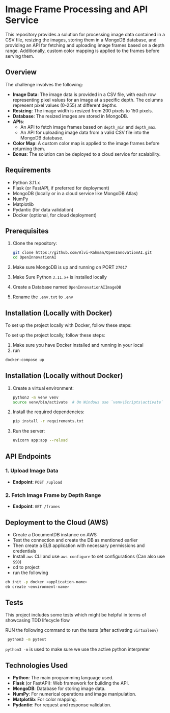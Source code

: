 # Image Frame Processing and API Service

This repository provides a solution for processing image data contained in a CSV file, resizing the images, storing them in a MongoDB database, and providing an API for fetching and uploading image frames based on a depth range. Additionally, custom color mapping is applied to the frames before serving them.

## Overview

The challenge involves the following:

- **Image Data**: The image data is provided in a CSV file, with each row representing pixel values for an image at a specific depth. The columns represent pixel values (0-255) at different depths.
- **Resizing**: The image width is resized from 200 pixels to 150 pixels.
- **Database**: The resized images are stored in MongoDB.
- **APIs**: 
  - An API to fetch image frames based on `depth_min` and `depth_max`.
  - An API for uploading image data from a valid CSV file into the MongoDB database.
- **Color Map**: A custom color map is applied to the image frames before returning them.
- **Bonus**: The solution can be deployed to a cloud service for scalability.

## Requirements

- Python 3.11.x
- Flask (or FastAPI, if preferred for deployment)
- MongoDB (locally or in a cloud service like MongoDB Atlas)
- NumPy
- Matplotlib
- Pydantic (for data validation)
- Docker (optional, for cloud deployment)


## Prerequisites


1. Clone the repository:
    ```bash
    git clone https://github.com/Alvi-Rahman/OpenInnovationAI.git
    cd OpenInnovationAI
    ```

2. Make sure MongoDB is up and running on PORT `27017`
3. Make Sure Python `3.11.x+` is installed locally
4. Create a Database named `OpenInnovationAIImageDB`
5. Rename the `.env.txt` to `.env`


## Installation (Locally with Docker)
To set up the project locally with Docker, follow these steps:


To set up the project locally, follow these steps:

1. Make sure you have Docker installed and running in your local
2. run
```bash
docker-compose up
```


## Installation (Locally without Docker)

1. Create a virtual environment:
    ```bash
    python3 -m venv venv
    source venv/bin/activate  # On Windows use `venv\Scripts\activate`
    ```

2. Install the required dependencies:
    ```bash
    pip install -r requirements.txt
    ```

3. Run the server:
    ```bash
    uvicorn app:app --reload
    ```

## API Endpoints

### 1. **Upload Image Data**

- **Endpoint**: `POST /upload`

### 2. **Fetch Image Frame by Depth Range**

- **Endpoint**: `GET /frames`

## Deployment to the Cloud (AWS)

- Create a DocumentDB instance on AWS
- Test the connection and create the DB as mentioned earlier
- Then create a ELB application with necessary permissions and credentials
- Install `aws` CLI and use `aws configure` to set configurations (Can also use `SSO`)
- cd to project
- run the following
```bash
eb init -p docker <application-name>
eb create <environment-name>
```

## Tests

This project includes some tests which might be helpful in terms of showcasing
TDD lifecycle flow

RUN the following command to run the tests (after activating `virtualenv`)

```bash
 python3 -m pytest
```

`python3 -m` is used to make sure we use the active python interpreter

## Technologies Used

- **Python**: The main programming language used.
- **Flask** (or FastAPI): Web framework for building the API.
- **MongoDB**: Database for storing image data.
- **NumPy**: For numerical operations and image manipulation.
- **Matplotlib**: For color mapping.
- **Pydantic**: For request and response validation.
